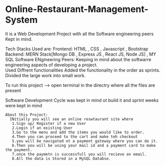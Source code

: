# Online-Restaurant-Management-System
It is a Web Development Project with all the Software engineering peers Kept in mind.

Tech Stacks Used are:
  Frontend: 
    HTML , CSS , Javascript , Bootstrap
   Backend:
    MERN Stack[Mongo DB , Express JS , React JS, Node JS] , 
    MY SQL
    Software ENgineering Peers:
Keeping in mind about the softwarre engineering aspects of developing a project.  
  Used Diffrent functionalities
  Added the functionality in the order as sprints.
  Divided the large work into small work.

  To run this project --> open terminal in the directry where all the files are present

  Software Development Cycle was kept in mind ot build it and sprint weeks were kept in mind
  
    
    
    About this Project:
      INitially you will see an online reswtaurant site where
       1.Sign up/ Register if a new User
       2.Login if an existing User
       3.Go to the menu and add the items you would like to order.
       4.Then you can proceed to the cart and make teh checkout
       5.you will be navigated ot a payment gateway where you can do it.
       6.Then you will be using your mail id and a payment card to make the payment.
       7.once the paymetn is successfull you will recieve an email.
       8.All the data is Stored in a MySQL Databse.
      
